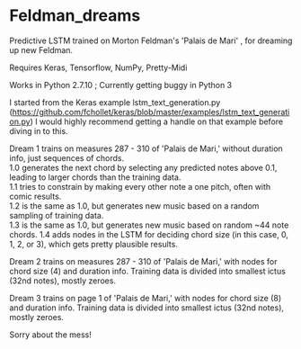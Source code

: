 # Feldman_dreams
Predictive LSTM trained on Morton Feldman's 'Palais de Mari' , for dreaming up new Feldman.

Requires Keras, Tensorflow, NumPy, Pretty-Midi

Works in Python 2.7.10 ; Currently getting buggy  in Python 3

I started from the Keras example lstm_text_generation.py (https://github.com/fchollet/keras/blob/master/examples/lstm_text_generation.py) 
I would highly recommend getting a handle on that example before diving in to this.

Dream 1 trains on measures 287 - 310 of 'Palais de Mari,' without duration info, just sequences of chords.  
1.0 generates the next chord by selecting any predicted notes above 0.1, leading to larger chords than the training data.  
1.1 tries to constrain by making every other note a one pitch, often with comic results.  
1.2 is the same as 1.0, but generates new music based on a random sampling of training data.  
1.3 is the same as 1.0, but generates new music based on random ~44 note chords. 1.4 adds nodes in the LSTM for deciding chord size (in this case, 0, 1, 2, or 3), which gets pretty plausible results.

Dream 2 trains on measures 287 - 310 of 'Palais de Mari,' with nodes for chord size (4) and duration info. Training data is divided into smallest ictus (32nd notes), mostly zeroes. 

Dream 3 trains on page 1 of 'Palais de Mari,' with nodes for chord size (8) and duration info. Training data is divided into smallest ictus (32nd notes), mostly zeroes.

Sorry about the mess!
